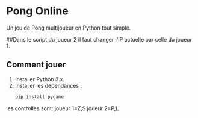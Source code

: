 # Pong Online
Un jeu de Pong multijoueur en Python tout simple.

##Dans le script du joueur 2 il faut changer l'IP actuelle par celle du joueur 1.

## Comment jouer
1. Installer Python 3.x.
2. Installer les dépendances :
   ```bash
   pip install pygame

les controlles sont:
joueur 1=Z,S
joueur 2=P,L
